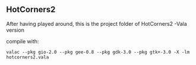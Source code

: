 ## HotCorners2
After having played around, this is the project folder of HotCorners2 -Vala version

compile with:

`valac --pkg gio-2.0 --pkg gee-0.8 --pkg gdk-3.0 --pkg gtk+-3.0 -X -lm hotcorners2.vala`
